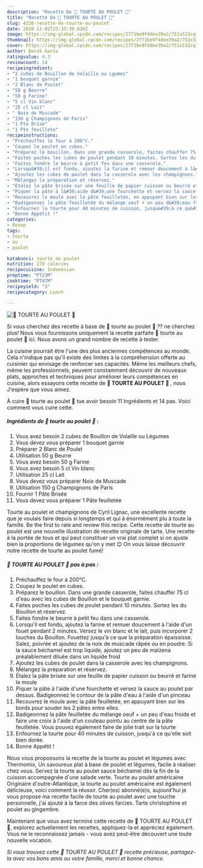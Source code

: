 ```yaml
---
description: "Recette De 🥮 TOURTE AU POULET 🥮"
title: "Recette De 🥮 TOURTE AU POULET 🥮"
slug: 4326-recette-de-tourte-au-poulet
date: 2020-11-02T23:33:30.636Z
image: https://img-global.cpcdn.com/recipes/2771be9f4dee39a2/751x532cq70/🥮-tourte-au-poulet-🥮-photo-principale-de-la-recette.jpg
thumbnail: https://img-global.cpcdn.com/recipes/2771be9f4dee39a2/751x532cq70/🥮-tourte-au-poulet-🥮-photo-principale-de-la-recette.jpg
cover: https://img-global.cpcdn.com/recipes/2771be9f4dee39a2/751x532cq70/🥮-tourte-au-poulet-🥮-photo-principale-de-la-recette.jpg
author: Derek Garza
ratingvalue: 4.3
reviewcount: 14
recipeingredient:
- "2 cubes de Bouillon de Volaille ou Lgumes"
- "1 bouquet garnie"
- "2 Blanc de Poulet"
- "50 g Beurre"
- "50 g Farine"
- "5 cl Vin blanc"
- "25 cl Lait"
- " Noix de Muscade"
- "150 g Champignons de Paris"
- "1 Pte Brise"
- "1 Pte feuillete"
recipeinstructions:
- "Préchauffez le four à 200°C."
- "Coupez le poulet en cubes."
- "Préparez le bouillon. Dans une grande casserole, faites chauffer 75 cl d&#39;eau avec les cubes de Bouillon et le bouquet garnie."
- "Faites poches les cubes de poulet pendant 10 minutes. Sortez les du Bouillon et réservez."
- "Faites fondre le beurre à petit feu dans une casserole."
- "Lorsqu&#39;il est fondu, ajoutez la farine et remuer doucement à l&#39;aide d&#39;un fouet pendant 2 minutes. Versez le vin blanc et le lait, puis incorporer 2 louches du Bouillon. Fouettez jusqu&#39;à ce que la préparation épaississe. Salez, poivrée et ajoutez de la noix de muscade râpée ou en poudre. Si la sauce béchamel est trop liquide, ajoutez un peu de maïzena préalablement diluée dans un liquide froid"
- "Ajoutez les cubes de poulet dans la casserole avec les champignons."
- "Mélangez la préparation et réservez."
- "Étalez la pâte brisée sur une feuille de papier cuisson ou beurré et fariné le moule"
- "Piquer la pâte à l&#39;aide d&#39;une fourchette et versez la sauce au poulet par dessus. Badigeonnez le contour de la pâte d&#39;eau à l&#39;aide d&#39;un pinceau"
- "Recouvrez le moule avec la pâte feuilletée, en appuyant bien sur les bords pour souder les 2 pâtes entre elles."
- "Badigeonnez la pâte feuilletée du mélange oeuf + un peu d&#39;eau froide et faire une croix à l&#39;aide d&#39;un couteau pointu au centre de la pâte feuilletée. Vous pouvez également faire de jolie trait sur la tourte"
- "Enfournez la tourte pour 40 minutes de cuisson, jusqu&#39;à ce qu&#39;elle soit bien dorée."
- "Bonne Appétit !"
categories:
- Resep
tags:
- tourte
- au
- poulet

katakunci: tourte au poulet 
nutrition: 270 calories
recipecuisine: Indonesian
preptime: "PT23M"
cooktime: "PT47M"
recipeyield: "3"
recipecategory: Lunch

---
```



![🥮 TOURTE AU POULET 🥮](https://img-global.cpcdn.com/recipes/2771be9f4dee39a2/751x532cq70/🥮-tourte-au-poulet-🥮-photo-principale-de-la-recette.jpg)

Si vous cherchez des recette à base de 🥮 tourte au poulet 🥮 ?? ne cherchez plus! Nous vous fournissons uniquement la recette parfaite 🥮 tourte au poulet 🥮 ici. Nous avons un grand nombre de recette à tester.

La cuisine pourrait être l'une des plus anciennes compétences au monde. Cela n'indique pas qu'il existe des limites à la compréhension offerte au cuisinier qui envisage de renforcer ses capacités. Même les meilleurs chefs, même les professionnels, peuvent constamment découvrir de nouveaux plats, approches et techniques pour améliorer leurs compétences en cuisine, alors essayons cette recette de <strong> 🥮 TOURTE AU POULET 🥮 </strong>, nous J'espère que vous aimez.

<!--inarticleads1-->

À cuire 🥮 tourte au poulet 🥮 tue avoir besoin 11 Ingrédients et 14 pas. Voici comment vous cuire cette.

##### Ingrédients de 🥮 tourte au poulet 🥮 :

1. Vous avez besoin 2 cubes de Bouillon de Volaille ou Légumes
1. Vous devez vous préparer 1 bouquet garnie
1. Préparer 2 Blanc de Poulet
1. Utilisation 50 g Beurre
1. Vous avez besoin 50 g Farine
1. Vous avez besoin 5 cl Vin blanc
1. Utilisation 25 cl Lait
1. Vous devez vous préparer  Noix de Muscade
1. Utilisation 150 g Champignons de Paris
1. Fournir 1 Pâte Brisée
1. Vous devez vous préparer 1 Pâte feuilletée


Tourte au poulet et champignons de Cyril Lignac, une excellente recette que je voulais faire depuis si longtemps et qui à énormément plu à toute la famille. Be the first to rate and review this recipe. Cette recette de tourte au poulet est une nouvelle illustration de recette originale de tarte. Une recette à la portée de tous et qui peut constituer un vrai plat complet si on ajuste bien la proportions de légumes qu&#39;on y met 😉 On vous laisse découvrir notre recette de tourte au poulet fumé! 

<!--inarticleads2-->

##### 🥮 TOURTE AU POULET 🥮 pas à pas :

1. Préchauffez le four à 200°C.
1. Coupez le poulet en cubes.
1. Préparez le bouillon. Dans une grande casserole, faites chauffer 75 cl d&#39;eau avec les cubes de Bouillon et le bouquet garnie.
1. Faites poches les cubes de poulet pendant 10 minutes. Sortez les du Bouillon et réservez.
1. Faites fondre le beurre à petit feu dans une casserole.
1. Lorsqu&#39;il est fondu, ajoutez la farine et remuer doucement à l&#39;aide d&#39;un fouet pendant 2 minutes. Versez le vin blanc et le lait, puis incorporer 2 louches du Bouillon. Fouettez jusqu&#39;à ce que la préparation épaississe. Salez, poivrée et ajoutez de la noix de muscade râpée ou en poudre. Si la sauce béchamel est trop liquide, ajoutez un peu de maïzena préalablement diluée dans un liquide froid
1. Ajoutez les cubes de poulet dans la casserole avec les champignons.
1. Mélangez la préparation et réservez.
1. Étalez la pâte brisée sur une feuille de papier cuisson ou beurré et fariné le moule
1. Piquer la pâte à l&#39;aide d&#39;une fourchette et versez la sauce au poulet par dessus. Badigeonnez le contour de la pâte d&#39;eau à l&#39;aide d&#39;un pinceau
1. Recouvrez le moule avec la pâte feuilletée, en appuyant bien sur les bords pour souder les 2 pâtes entre elles.
1. Badigeonnez la pâte feuilletée du mélange oeuf + un peu d&#39;eau froide et faire une croix à l&#39;aide d&#39;un couteau pointu au centre de la pâte feuilletée. Vous pouvez également faire de jolie trait sur la tourte
1. Enfournez la tourte pour 40 minutes de cuisson, jusqu&#39;à ce qu&#39;elle soit bien dorée.
1. Bonne Appétit !


Nous vous propoosons la recette de la tourte au poulet et légumes avec Thermomix, Un savoureux plat à base de poulet et légumes, facile à réaliser chez vous. Servez la tourte au poulet sauce béchamel dès la fin de la cuisson accompagnée d&#39;une salade verte. Tourte au poulet américaine Originaire d&#39;outre-Atlantique, la tourte au poulet américaine est également délicieuse, voici comment la réussir. Cher(es) abonné(e)s, aujourd&#39;hui je vous propose ma recette facile de tourte au poulet avec une touche personnelle, j&#39;ai ajouté à la farce des olives farcies. Tarte christophine et poulet au gingembre. 

<!--inarticleads1-->

<p>
Maintenant que vous avez terminé cette recette de 🥮 TOURTE AU POULET 🥮, explorez actuellement les recettes, appliquez-la et appréciez également. Vous ne le reconnaissez jamais - vous avez peut-être découvert une toute nouvelle vocation.
</p>

<p>
<i>Si vous trouvez cette 🥮 TOURTE AU POULET 🥮 recette précieuse, partagez-la avec vos bons amis ou votre famille, merci et bonne chance.</i>
</p>
